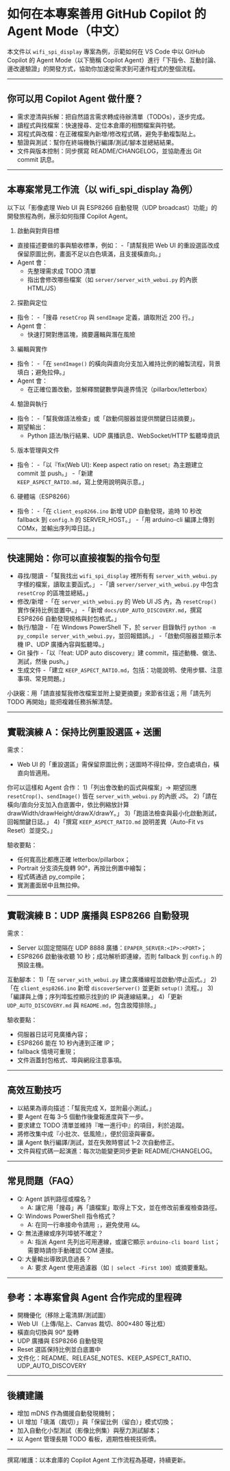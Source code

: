 # 如何在本專案善用 GitHub Copilot 的 Agent Mode（中文）

本文件以 `wifi_spi_display` 專案為例，示範如何在 VS Code 中以 GitHub Copilot 的 Agent Mode（以下簡稱 Copilot Agent）進行「下指令、互動討論、邊改邊驗證」的開發方式，協助你加速從需求到可運作程式的整個流程。

---

## 你可以用 Copilot Agent 做什麼？
- 需求澄清與拆解：把自然語言需求轉成待辦清單（TODOs），逐步完成。
- 讀程式與找檔案：快速搜尋、定位本倉庫的相關檔案與符號。
- 寫程式與改檔：在正確檔案內新增/修改程式碼，避免手動複製貼上。
- 驗證與測試：幫你在終端機執行編譯/測試/腳本並總結結果。
- 文件與版本控制：同步撰寫 README/CHANGELOG，並協助產出 Git commit 訊息。

---

## 本專案常見工作流（以 wifi_spi_display 為例）

以下以「影像處理 Web UI 與 ESP8266 自動發現（UDP broadcast）功能」的開發旅程為例，展示如何指揮 Copilot Agent。

1) 啟動與對齊目標
- 直接描述要做的事與驗收標準，例如：
  -「請幫我把 Web UI 的重設選區改成保留原圖比例，畫面不足以白色填滿，且支援橫直向。」
- Agent 會：
  - 先整理需求成 TODO 清單
  - 指出會修改哪些檔案（如 `server/server_with_webui.py` 的內嵌 HTML/JS）

2) 探勘與定位
- 指令：
  -「搜尋 `resetCrop` 與 `sendImage` 定義，讀取附近 200 行。」
- Agent 會：
  - 快速打開對應區塊，摘要邏輯與潛在風險

3) 編輯與實作
- 指令：
  -「在 `sendImage()` 的橫向與直向分支加入維持比例的繪製流程，背景填白；避免拉伸。」
- Agent 會：
  - 在正確位置改動，並解釋關鍵數學與邊界情況（pillarbox/letterbox）

4) 驗證與執行
- 指令：
  -「幫我做語法檢查」或「啟動伺服器並提供關鍵日誌摘要」。
- 期望輸出：
  - Python 語法/執行結果、UDP 廣播訊息、WebSocket/HTTP 監聽埠資訊

5) 版本管理與文件
- 指令：
  -「以『fix(Web UI): Keep aspect ratio on reset』為主題建立 commit 並 push。」
  -「新建 `KEEP_ASPECT_RATIO.md`，寫上使用說明與示意。」

6) 硬體端（ESP8266）
- 指令：
  -「在 `client_esp8266.ino` 新增 UDP 自動發現，逾時 10 秒改 fallback 到 `config.h` 的 SERVER_HOST。」
  -「用 arduino-cli 編譯上傳到 COMx，並輸出序列埠日誌。」

---

## 快速開始：你可以直接複製的指令句型

- 尋找/閱讀
  -「幫我找出 `wifi_spi_display` 裡所有有 `server_with_webui.py` 字樣的檔案，讀取主要函式。」
  -「讀 `server/server_with_webui.py` 中包含 `resetCrop` 的區塊並總結。」
- 修改/新增
  -「在 `server_with_webui.py` 的 Web UI JS 內，為 `resetCrop()` 實作保持比例並置中。」
  -「新增 `docs/UDP_AUTO_DISCOVERY.md`，撰寫 ESP8266 自動發現規格與封包格式。」
- 執行/驗證
  -「在 Windows PowerShell 下，於 `server` 目錄執行 `python -m py_compile server_with_webui.py`，並回報錯誤。」
  -「啟動伺服器並顯示本機 IP、UDP 廣播內容與監聽埠。」
- Git 操作
  -「以『feat: UDP auto discovery』建 commit，描述動機、做法、測試，然後 push。」
- 生成文件
  -「建立 `KEEP_ASPECT_RATIO.md`，包括：功能說明、使用步驟、注意事項、常見問題。」

小訣竅：用「請直接幫我修改檔案並附上變更摘要」來節省往返；用「請先列 TODO 再開始」能把複雜任務拆解清楚。

---

## 實戰演練 A：保持比例重設選區 + 送圖

需求：
- Web UI 的「重設選區」需保留原圖比例；送圖時不得拉伸，空白處填白，橫直向皆適用。

你可以這樣和 Agent 合作：
1)「列出會改動的函式與檔案」→ 期望回應 `resetCrop()`、`sendImage()` 皆在 `server_with_webui.py` 的內嵌 JS。
2)「請在橫向/直向分支加入白底置中，依比例縮放計算 drawWidth/drawHeight/drawX/drawY。」
3)「跑語法檢查與最小化啟動測試，回報關鍵日誌。」
4)「撰寫 `KEEP_ASPECT_RATIO.md` 說明差異（Auto-Fit vs Reset）並提交。」

驗收要點：
- 任何寬高比都應正確 letterbox/pillarbox；
- Portrait 分支須先旋轉 90°，再按比例置中繪製；
- 程式碼通過 py_compile；
- 實測畫面居中且無拉伸。

---

## 實戰演練 B：UDP 廣播與 ESP8266 自動發現

需求：
- Server 以固定間隔在 UDP 8888 廣播：`EPAPER_SERVER:<IP>:<PORT>`；
- ESP8266 啟動後收聽 10 秒；成功解析即連線，否則 fallback 到 `config.h` 的預設主機。

互動腳本：
1)「在 `server_with_webui.py` 建立廣播線程並啟動/停止函式。」
2)「在 `client_esp8266.ino` 新增 `discoverServer()` 並更新 `setup()` 流程。」
3)「編譯與上傳；序列埠監控顯示找到的 IP 與連線結果。」
4)「更新 `UDP_AUTO_DISCOVERY.md` 與 `README.md`，包含故障排除。」

驗收要點：
- 伺服器日誌可見廣播內容；
- ESP8266 能在 10 秒內連到正確 IP；
- fallback 情境可重現；
- 文件涵蓋封包格式、埠與網段注意事項。

---

## 高效互動技巧

- 以結果為導向描述：「幫我完成 X，並附最小測試。」
- 要 Agent 在每 3–5 個動作後彙報進度與下一步。
- 要求建立 TODO 清單並維持『唯一進行中』的項目，利於追蹤。
- 將修改集中成『小批次、低風險』，便於回滾與審查。
- 讓 Agent 執行編譯/測試，並在失敗時嘗試 1–2 次自動修正。
- 文件與程式碼一起演進：每次功能變更同步更新 README/CHANGELOG。

---

## 常見問題（FAQ）

- Q: Agent 誤判路徑或檔名？
  - A: 讓它用「搜尋」再「讀檔案」取得上下文，並在修改前重複檢查路徑。
- Q: Windows PowerShell 指令格式？
  - A: 在同一行串接命令請用 `;`，避免使用 `&&`。
- Q: 無法連線或序列埠號不確定？
  - A: 指派 Agent 先列出可用連線，或讓它顯示 `arduino-cli board list`；需要時請你手動確認 COM 連接。
- Q: 大量輸出導致訊息過長？
  - A: 要求 Agent 使用過濾器（如 `| select -First 100`）或摘要重點。

---

## 參考：本專案曾與 Agent 合作完成的里程碑
- 開機優化（移除上電清屏/測試圖）
- Web UI（上傳/貼上、Canvas 裁切、800×480 等比框）
- 橫直向切換與 90° 旋轉
- UDP 廣播與 ESP8266 自動發現
- Reset 選區保持比例並白底置中
- 文件化：README、RELEASE_NOTES、KEEP_ASPECT_RATIO、UDP_AUTO_DISCOVERY

---

## 後續建議
- 增加 mDNS 作為備援自動發現機制；
- UI 增加「填滿（裁切）」與「保留比例（留白）」模式切換；
- 加入自動化小型測試（影像比例集）與壓力測試腳本；
- 以 Agent 管理長期 TODO 看板，週期性檢視技術債。

---

撰寫/維護：以本倉庫的 Copilot Agent 工作流程為基礎，持續更新。
